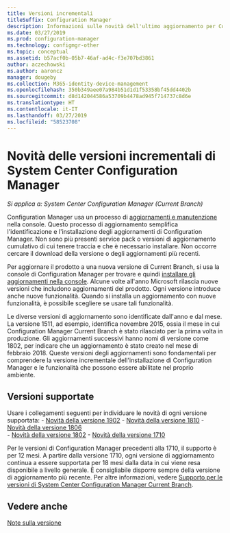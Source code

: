 ```yaml
---
title: Versioni incrementali
titleSuffix: Configuration Manager
description: Informazioni sulle novità dell'ultimo aggiornamento per Configuration Manager.
ms.date: 03/27/2019
ms.prod: configuration-manager
ms.technology: configmgr-other
ms.topic: conceptual
ms.assetid: b57acf0b-05b7-46af-ad4c-f3e707bd3861
author: aczechowski
ms.author: aaroncz
manager: dougeby
ms.collection: M365-identity-device-management
ms.openlocfilehash: 350b349aee07a984b51d1d1f53358bf45dd4402b
ms.sourcegitcommit: d8d142044586a53709b4478ad945f714737c8d6e
ms.translationtype: HT
ms.contentlocale: it-IT
ms.lasthandoff: 03/27/2019
ms.locfileid: "58523708"
---
```

# <a name="whats-new-in-configuration-manager-incremental-versions"></a>Novità delle versioni incrementali di System Center Configuration Manager

*Si applica a: System Center Configuration Manager (Current Branch)*

Configuration Manager usa un processo di [aggiornamenti e manutenzione](/sccm/core/servers/manage/updates) nella console. Questo processo di aggiornamento semplifica l'identificazione e l'installazione degli aggiornamenti di Configuration Manager. Non sono più presenti service pack o versioni di aggiornamento cumulativo di cui tenere traccia e che è necessario installare. Non occorre cercare il download della versione o degli aggiornamenti più recenti.

Per aggiornare il prodotto a una nuova versione di Current Branch, si usa la console di Configuration Manager per trovare e quindi [installare gli aggiornamenti nella console](/sccm/core/servers/manage/install-in-console-updates). Alcune volte all'anno Microsoft rilascia nuove versioni che includono aggiornamenti del prodotto. Ogni versione introduce anche nuove funzionalità. Quando si installa un aggiornamento con nuove funzionalità, è possibile scegliere se usare tali funzionalità. 

Le diverse versioni di aggiornamento sono identificate dall'anno e dal mese. La versione 1511, ad esempio, identifica novembre 2015, ossia il mese in cui Configuration Manager Current Branch è stato rilasciato per la prima volta in produzione. Gli aggiornamenti successivi hanno nomi di versione come 1802, per indicare che un aggiornamento è stato creato nel mese di febbraio 2018. Queste versioni degli aggiornamenti sono fondamentali per comprendere la versione incrementale dell'installazione di Configuration Manager e le funzionalità che possono essere abilitate nel proprio ambiente.



## <a name="supported-versions"></a>Versioni supportate

Usare i collegamenti seguenti per individuare le novità di ogni versione supportata:
    - [Novità della versione 1902](/sccm/core/plan-design/changes/whats-new-in-version-1902)
    - [Novità della versione 1810](/sccm/core/plan-design/changes/whats-new-in-version-1810)
    - [Novità della versione 1806](/sccm/core/plan-design/changes/whats-new-in-version-1806)  
    - [Novità della versione 1802](/sccm/core/plan-design/changes/whats-new-in-version-1802)
    - [Novità della versione 1710](/sccm/core/plan-design/changes/whats-new-in-version-1710)

Per le versioni di Configuration Manager precedenti alla 1710, il supporto è per 12 mesi. A partire dalla versione 1710, ogni versione di aggiornamento continua a essere supportata per 18 mesi dalla data in cui viene resa disponibile a livello generale.  È consigliabile disporre sempre della versione di aggiornamento più recente. Per altre informazioni, vedere [Supporto per le versioni di System Center Configuration Manager Current Branch](/sccm/core/servers/manage/current-branch-versions-supported).  



## <a name="see-also"></a>Vedere anche

[Note sulla versione](/sccm/core/servers/deploy/install/release-notes)
